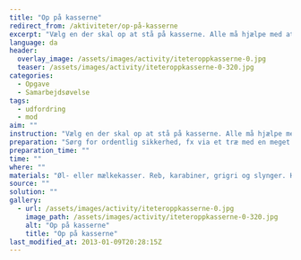 ```yaml
---
title: "Op på kasserne"
redirect_from: /aktiviteter/op-på-kasserne
excerpt: "Vælg en der skal op at stå på kasserne. Alle må hjælpe med at række kasser op til vedkommende. Hvor højt kan I bygge tårnet?"
language: da
header:
  overlay_image: /assets/images/activity/iteteroppkasserne-0.jpg
  teaser: /assets/images/activity/iteteroppkasserne-0-320.jpg
categories: 
  - Opgave
  - Samarbejdsøvelse
tags: 
  - udfordring
  - mod
aim: ""
instruction: "Vælg en der skal op at stå på kasserne. Alle må hjælpe med at række kasser op til vedkommende. Hvor højt kan I bygge tårnet?"
preparation: "Sørg for ordentlig sikkerhed, fx via et træ med en meget kraftig gren, der hænger lidt ud fra træet. "
preparation_time: ""
time: ""
where: ""
materials: "Øl- eller mælkekasser. Reb, karabiner, grigri og slynger. Hjelme til deltagerne."
source: ""
solution: ""
gallery:
  - url: /assets/images/activity/iteteroppkasserne-0.jpg
    image_path: /assets/images/activity/iteteroppkasserne-0-320.jpg
    alt: "Op på kasserne"
    title: "Op på kasserne"
last_modified_at: 2013-01-09T20:28:15Z
---
```


